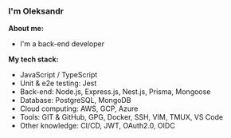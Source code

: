 ### I'm Oleksandr

**About me:**

- I'm a back-end developer

**My tech stack:**

- JavaScript / TypeScript
- Unit & e2e testing: Jest
- Back-end: Node.js, Express.js, Nest.js, Prisma, Mongoose
- Database: PostgreSQL, MongoDB
- Cloud computing: AWS, GCP, Azure
- Tools: GIT & GitHub, GPG, Docker, SSH, VIM, TMUX, VS Code
- Other knowledge: CI/CD, JWT, OAuth2.0, OIDC

